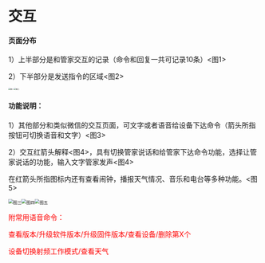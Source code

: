 # 交互

#### 页面分布

1）上半部分是和管家交互的记录（命令和回复一共可记录10条）<图1>

2）下半部分是发送指令的区域<图2>

<img src="http://open.cspugoing.com/img/help/interactive-1.png" alt="图一" style="zoom:25%;" /><img src="http://open.cspugoing.com/img/help/interactive-2.png" alt="图二" style="zoom:25%;" />

#### 功能说明：

1）其他部分和类似微信的交互页面，可文字或者语音给设备下达命令（箭头所指按钮可切换语音和文字）<图3>

2）交互红箭头解释<图4>，具有切换管家说话和给管家下达命令功能，选择让管家说话的功能，输入文字管家发声<图4>

在红箭头所指图标内还有查看闹钟，播报天气情况、音乐和电台等多种功能。<图5>

<img src="http://open.cspugoing.com/img/help/interactive-3.png" alt="图三" style="zoom:60%;" /><img src="http://open.cspugoing.com/img/help/interactive-4.png" alt="图四" style="zoom:60%;" /><img src="http://open.cspugoing.com/img/help/interactive-5.png" alt="图五" style="zoom:60%;" />

<font color=#FF0000>附常用语音命令：</font>

<font color=#FF0000>查看版本/升级软件版本/升级固件版本/查看设备/删除第X个</font>

<font color=#FF0000>设备切换射频工作模式/查看天气</font>